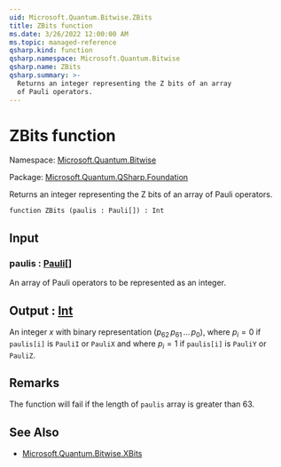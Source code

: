 ```yaml
---
uid: Microsoft.Quantum.Bitwise.ZBits
title: ZBits function
ms.date: 3/26/2022 12:00:00 AM
ms.topic: managed-reference
qsharp.kind: function
qsharp.namespace: Microsoft.Quantum.Bitwise
qsharp.name: ZBits
qsharp.summary: >-
  Returns an integer representing the Z bits of an array
  of Pauli operators.
---
```


# ZBits function

Namespace: [Microsoft.Quantum.Bitwise](xref:Microsoft.Quantum.Bitwise)

Package: [Microsoft.Quantum.QSharp.Foundation](https://nuget.org/packages/Microsoft.Quantum.QSharp.Foundation)


Returns an integer representing the Z bits of an arrayof Pauli operators.

```qsharp
function ZBits (paulis : Pauli[]) : Int
```


## Input

### paulis : [Pauli](xref:microsoft.quantum.qsharp.valueliterals#pauli-literals)[]

An array of Pauli operators to be represented as an integer.



## Output : [Int](xref:microsoft.quantum.qsharp.valueliterals#int-literals)

An integer $x$ with binary representation $(p_{62}\,p_{61}\,\dots\,p_0)$,where $p_i = 0$ if `paulis[i]` is `PauliI` or `PauliX` and where$p_i = 1$ if `paulis[i]` is `PauliY` or `PauliZ`.

## Remarks

The function will fail if the length of `paulis` array is greater than 63.

## See Also

- [Microsoft.Quantum.Bitwise.XBits](xref:Microsoft.Quantum.Bitwise.XBits)
